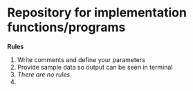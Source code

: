 # Repository for implementation functions/programs


**Rules**

1. Write comments and define your parameters
2. Provide sample data so output can be seen in terminal
3. *There are no rules*
4. 
